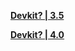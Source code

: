 **[Devkit? | 3.5](https://osbeta.yuanshen.com/dv/9EDD21BdDf3_9F5134f1E12a/BfE2CbeF6a7_46ADe1/GenshinImpact_3.5DevSdk.zip)**

**[Devkit? | 4.0](https://osbeta.yuanshen.com/dv/f1a06a3ABDA_4acAD1EF9FAE/5b6C4f75f5C_8cC266/GenshinImpact_4.0DevSdk.zip)**
